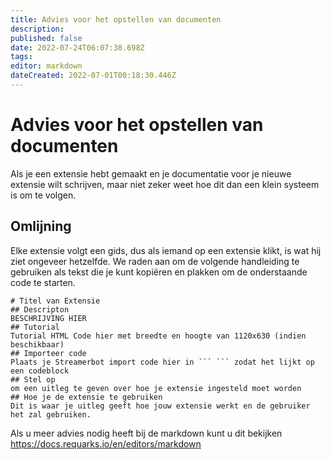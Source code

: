 ```yaml
---
title: Advies voor het opstellen van documenten
description:
published: false
date: 2022-07-24T06:07:38.698Z
tags:
editor: markdown
dateCreated: 2022-07-01T00:18:30.446Z
---
```


# Advies voor het opstellen van documenten
Als je een extensie hebt gemaakt en je documentatie voor je nieuwe extensie wilt schrijven, maar niet zeker weet hoe dit dan een klein systeem is om te volgen.

## Omlijning
Elke extensie volgt een gids, dus als iemand op een extensie klikt, is wat hij ziet ongeveer hetzelfde. We raden aan om de volgende handleiding te gebruiken als tekst die je kunt kopiëren en plakken om de onderstaande code te starten.
```
# Titel van Extensie
## Descripton
BESCHRIJVING HIER
## Tutorial
Tutorial HTML Code hier met breedte en hoogte van 1120x630 (indien beschikbaar)
## Importeer code
Plaats je Streamerbot import code hier in ``` ``` zodat het lijkt op een codeblock
## Stel op
om een uitleg te geven over hoe je extensie ingesteld moet worden
## Hoe je de extensie te gebruiken
Dit is waar je uitleg geeft hoe jouw extensie werkt en de gebruiker het zal gebruiken.
```
Als u meer advies nodig heeft bij de markdown kunt u dit bekijken https://docs.requarks.io/en/editors/markdown